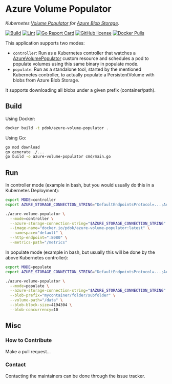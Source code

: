# Azure Volume Populator

_Kubernetes [Volume Populator](https://kubernetes.io/blog/2025/05/08/kubernetes-v1-33-volume-populators-ga/) for [Azure Blob Storage](https://azure.microsoft.com/en-us/products/storage/blobs/)._

[![Build](https://github.com/PDOK/azure-volume-populator/actions/workflows/build-and-publish-image.yml/badge.svg)](https://github.com/PDOK/azure-volume-populator/actions/workflows/build-and-publish-image.yml)
[![Lint](https://github.com/PDOK/azure-volume-populator/actions/workflows/lint-go.yml/badge.svg)](https://github.com/PDOK/azure-volume-populator/actions/workflows/lint-go.yml)
[![Go Report Card](https://goreportcard.com/badge/github.com/pdok/azure-volume-populator)](https://goreportcard.com/report/github.com/pdok/azure-volume-populator)
[![GitHub license](https://img.shields.io/github/license/PDOK/azure-volume-populator)](https://github.com/PDOK/gokoala/blob/master/LICENSE)
[![Docker Pulls](https://img.shields.io/docker/pulls/pdok/azure-volume-populator.svg)](https://hub.docker.com/r/pdok/azure-volume-populator)

This application supports two modes:
- `controller`: Run as a Kubernetes controller that watches a [AzureVolumePopulator](config/crd/volume.pdok.nl_azurevolumepopulators.yaml) custom resource and schedules a pod to populate volumes using this same binary in populate mode.
- `populate`: Run as a standalone tool, started by the mentioned Kubernetes controller, to actually populate a PersistentVolume with blobs from Azure Blob Storage.

It supports downloading all blobs under a given prefix (container/path).

## Build

Using Docker:

```bash
docker build -t pdok/azure-volume-populator .
```

Using Go:

```bash
go mod download
go generate ./...
go build -o azure-volume-populator cmd/main.go
```

## Run

In controller mode (example in bash, but you would usually do this in a Kubernetes Deployment):

```bash
export MODE=controller
export AZURE_STORAGE_CONNECTION_STRING="DefaultEndpointsProtocol=...;AccountName=...;AccountKey=...;EndpointSuffix=core.windows.net"

./azure-volume-populator \
  --mode=controller \
  --azure-storage-connection-string="$AZURE_STORAGE_CONNECTION_STRING" \
  --image-name="docker.io/pdok/azure-volume-populator:latest" \
  --namespace="default" \
  --http-endpoint=":8080" \
  --metrics-path="/metrics"
```

In populate mode (example in bash, but usually this will be done by the above Kubernetes controller):

```bash
export MODE=populate
export AZURE_STORAGE_CONNECTION_STRING="DefaultEndpointsProtocol=...;AccountName=...;AccountKey=...;EndpointSuffix=core.windows.net"

./azure-volume-populator \
  --mode=populate \
  --azure-storage-connection-string="$AZURE_STORAGE_CONNECTION_STRING" \
  --blob-prefix="mycontainer/folder/subfolder" \
  --volume-path="/data" \
  --blob-block-size=4194304 \
  --blob-concurrency=10
```

## Misc

### How to Contribute

Make a pull request...

### Contact

Contacting the maintainers can be done through the issue tracker.